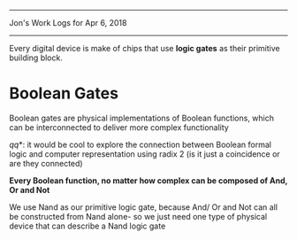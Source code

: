 *****************************************************************

Jon's Work Logs for Apr 6, 2018

*****************************************************************

Every digital device is make of chips that use **logic gates** as their primitive building block.

# Boolean Gates

Boolean gates are physical implementations of Boolean functions, which can be interconnected to deliver more complex functionality

*qq**: it would be cool to explore the connection between Boolean formal logic and computer representation using radix 2 (is it just a coincidence or are they connected)

**Every Boolean function, no matter how complex can be composed of And, Or and Not**

We use Nand as our primitive logic gate, because And/ Or and Not can all be constructed from Nand alone- so we just need one type of physical device that can describe a Nand logic gate

